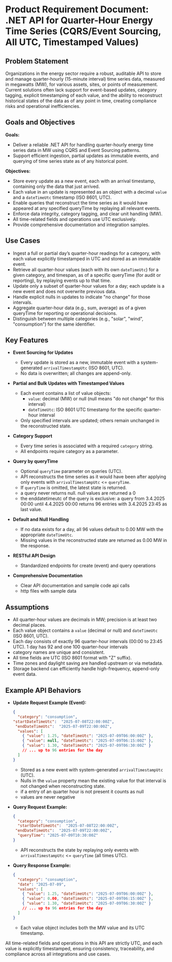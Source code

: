 # Product Requirement Document: .NET API for Quarter-Hour Energy Time Series (CQRS/Event Sourcing, All UTC, Timestamped Values)

## Problem Statement

Organizations in the energy sector require a robust, auditable API to store and manage quarter-hourly (15-minute interval) time series data, measured in megawatts (MW), for various assets, sites, or points of measurement. Current solutions often lack support for event-based updates, category tagging, explicit timestamping of each value, and the ability to reconstruct historical states of the data as of any point in time, creating compliance risks and operational inefficiencies.

## Goals and Objectives

**Goals:**
- Deliver a reliable .NET API for handling quarter-hourly energy time series data in MW using CQRS and Event Sourcing patterns.
- Support efficient ingestion, partial updates as immutable events, and querying of time series state as of any historical point.

**Objectives:**
- Store every update as a new event, each with an arrival timestamp, containing only the data that just arrived.
- Each value in an update is represented as an object with a decimal `value` and a `dateTimeUtc` timestamp (ISO 8601, UTC).
- Enable queries that reconstruct the time series as it would have appeared at any specified queryTime by replaying all relevant events.
- Enforce data integrity, category tagging, and clear unit handling (MW).
- All time-related fields and operations use UTC exclusively.
- Provide comprehensive documentation and integration samples.

## Use Cases

- Ingest a full or partial day’s quarter-hour readings for a category, with each value explicitly timestamped in UTC and stored as an immutable event.
- Retrieve all quarter-hour values (each with its own `dateTimeUtc`) for a given category, and timespan, as of a specific queryTime (for audit or reporting), by replaying events up to that time.
- Update only a subset of quarter-hour values for a day; each update is a new event and does not overwrite previous data.
- Handle explicit nulls in updates to indicate "no change" for those intervals.
- Aggregate quarter-hour data (e.g., sum, average) as of a given queryTime for reporting or operational decisions.
- Distinguish between multiple categories (e.g., "solar", "wind", "consumption") for the same identifier.

## Key Features

- **Event Sourcing for Updates**
  - Every update is stored as a new, immutable event with a system-generated `arrivalTimestampUtc` (ISO 8601, UTC).
  - No data is overwritten; all changes are append-only.

- **Partial and Bulk Updates with Timestamped Values**
  - Each event contains a list of value objects:
    - `value`: decimal (MW) or null (null means "do not change" for this interval)
    - `dateTimeUtc`: ISO 8601 UTC timestamp for the specific quarter-hour interval
  - Only specified intervals are updated; others remain unchanged in the reconstructed state.

- **Category Support**
  - Every time series is associated with a required `category` string.
  - All endpoints require category as a parameter.

- **Query by queryTime**
  - Optional `queryTime` parameter on queries (UTC).
  - API reconstructs the time series as it would have been after applying only events with `arrivalTimestampUtc` <= `queryTime`.
  - If `queryTime` is omitted, the latest state is returned.
  - a query never returns null. null values are returned a 0
  - the enddatetimeutc of the query is exclusive: a query from  3.4.2025 00:00 until 4.4.2025 00:00  returns 96 entries with  3.4.2025 23:45 as last value.

- **Default and Null Handling**
  - If no data exists for a day, all 96 values default to 0.00 MW with the appropriate `dateTimeUtc`.
  - Missing values in the reconstructed state are returned as 0.00 MW in the response.

- **RESTful API Design**
  - Standardized endpoints for create (event) and  query operations

- **Comprehensive Documentation**
  - Clear API documentation and sample code api calls
  - http files with sample data


## Assumptions

- All quarter-hour values are decimals in MW; precision is at least two decimal places.
- Each value object contains a `value` (decimal or null) and `dateTimeUtc` (ISO 8601, UTC).
- Each day consists of exactly 96 quarter-hour intervals (00:00 to 23:45 UTC). 1 day has 92 and one 100 quarter-hour intervals
- category names are unique and consistent.
- All time fields are UTC (ISO 8601 format with "Z" suffix).
- Time zones and daylight saving are handled upstream or via metadata.
- Storage backend can efficiently handle high-frequency, append-only event data.

## Example API Behaviors

- **Update Request Example (Event):**
  ```json
  {
    "category": "consumption",
  "startDateTimeUtc":  "2025-07-08T22:00:00Z",
   "endDateTimeUtc":  "2025-07-09T22:00:00Z",
    "values": [
      { "value": 1.25, "dateTimeUtc": "2025-07-09T06:00:00Z" },
      { "value": null, "dateTimeUtc": "2025-07-09T06:15:00Z" },
      { "value": 1.30, "dateTimeUtc": "2025-07-09T06:30:00Z" }
      // ... up to 96 entries for the day
    ]
  }
  ```
  - Stored as a new event with system-generated `arrivalTimestampUtc` (UTC).
  - Nulls in the `value` property mean the existing value for that interval is not changed when reconstructing state.
  - if a entry of an quarter hour is not present it counts as null
  - values are never negative

- **Query Request Example:**
  ```json
  {
    "category": "consumption",
    "startDateTimeUtc":  "2025-07-08T22:00:00Z",
   "endDateTimeUtc":  "2025-07-09T22:00:00Z",
    "queryTime": "2025-07-09T10:30:00Z"
  }
  ```
  - API reconstructs the state by replaying only events with `arrivalTimestampUtc` <= `queryTime` (all times UTC).

- **Query Response Example:**
  ```json
  {
    "category": "consumption",
    "date": "2025-07-09",
    "values": [
      { "value": 1.25, "dateTimeUtc": "2025-07-09T06:00:00Z" },
      { "value": 0.00, "dateTimeUtc": "2025-07-09T06:15:00Z" },
      { "value": 1.30, "dateTimeUtc": "2025-07-09T06:30:00Z" }
      // ... up to 96 entries for the day
    ]
  }
  ```
  - Each value object includes both the MW value and its UTC timestamp.

All time-related fields and operations in this API are strictly UTC, and each value is explicitly timestamped, ensuring consistency, traceability, and compliance across all integrations and use cases.

